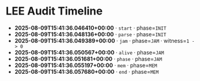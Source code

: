 # LEE Audit Timeline

- **2025-08-09T15:41:36.046410+00:00** · `start` · phase=`INIT`
- **2025-08-09T15:41:36.048136+00:00** · `parse` · phase=`INIT`
- **2025-08-09T15:41:36.049389+00:00** · `jam` · phase=`JAM` · witness=`1 -> 0`
- **2025-08-09T15:41:36.050567+00:00** · `alive` · phase=`JAM`
- **2025-08-09T15:41:36.051681+00:00** · `phase` · phase=`JAM`
- **2025-08-09T15:41:36.055197+00:00** · `mem` · phase=`MEM`
- **2025-08-09T15:41:36.057680+00:00** · `end` · phase=`MEM`